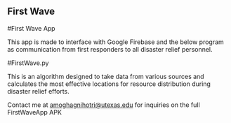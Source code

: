 ## First Wave 

#First Wave App

This app is made to interface with Google Firebase and the below program as communication from first responders to all disaster relief personnel.

#FirstWave.py

This is an algorithm designed to take data from various sources and calculates the most effective locations for resource distribution during disaster relief efforts.

Contact me at amoghagnihotri@utexas.edu for inquiries on the full FirstWaveApp APK
